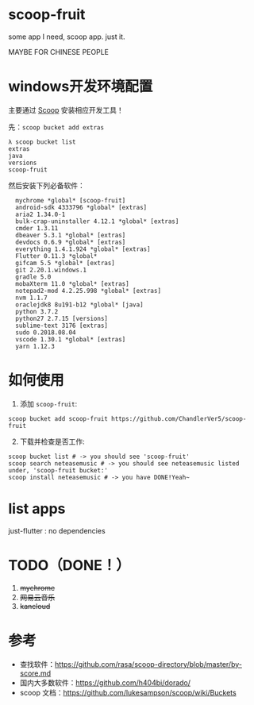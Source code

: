 # scoop-fruit
some app I need, scoop app. just it.

MAYBE FOR CHINESE PEOPLE

# windows开发环境配置
主要通过 [Scoop](https://github.com/lukesampson/scoop) 安装相应开发工具！

先：`scoop bucket add extras`
```
λ scoop bucket list
extras
java
versions
scoop-fruit
```

然后安装下列必备软件：

```
  mychrome *global* [scoop-fruit]
  android-sdk 4333796 *global* [extras]
  aria2 1.34.0-1
  bulk-crap-uninstaller 4.12.1 *global* [extras]
  cmder 1.3.11
  dbeaver 5.3.1 *global* [extras]
  devdocs 0.6.9 *global* [extras]
  everything 1.4.1.924 *global* [extras]
  Flutter 0.11.3 *global*
  gifcam 5.5 *global* [extras]
  git 2.20.1.windows.1
  gradle 5.0
  mobaXterm 11.0 *global* [extras]
  notepad2-mod 4.2.25.998 *global* [extras]
  nvm 1.1.7
  oraclejdk8 8u191-b12 *global* [java]
  python 3.7.2
  python27 2.7.15 [versions]
  sublime-text 3176 [extras]
  sudo 0.2018.08.04
  vscode 1.30.1 *global* [extras]
  yarn 1.12.3
```

# 如何使用
1. 添加 `scoop-fruit`:
```
scoop bucket add scoop-fruit https://github.com/ChandlerVer5/scoop-fruit
```

2. 下载并检查是否工作:
```
scoop bucket list # -> you should see 'scoop-fruit'
scoop search neteasemusic # -> you should see neteasemusic listed under, 'scoop-fruit bucket:'
scoop install neteasemusic # -> you have DONE!Yeah~
```

# list apps
just-flutter : no dependencies

 
# TODO（DONE！）
1. ~~mychrome~~
2. ~~网易云音乐~~
3. ~~kancloud~~

# 参考
* 查找软件：https://github.com/rasa/scoop-directory/blob/master/by-score.md
* 国内大多数软件：https://github.com/h404bi/dorado/
* scoop 文档：https://github.com/lukesampson/scoop/wiki/Buckets